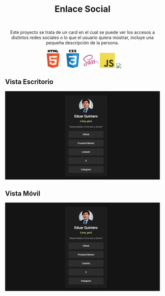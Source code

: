 <h1 align=center>Enlace Social</h1>

<br>


<p align=center>
Este proyecto se trata de un card en el cual se puede ver los accesos a distintos redes sociales o lo que el usuario quiera mostrar, incluye una pequeña descripción de la persona.
</p>

<p align=center>
 <img src="https://raw.githubusercontent.com/devicons/devicon/master/icons/html5/html5-original-wordmark.svg" width="60px">
 <img src="https://raw.githubusercontent.com/devicons/devicon/master/icons/css3/css3-original-wordmark.svg" width="60px">
 <img src="https://raw.githubusercontent.com/devicons/devicon/master/icons/sass/sass-original.svg" width="50px">
 <img src="https://raw.githubusercontent.com/devicons/devicon/master/icons/javascript/javascript-original.svg" width="50px">
 <img src="https://www.vectorlogo.zone/logos/git-scm/git-scm-icon.svg" width="50px">
</p>

<h2>Vista Escritorio</h2>
<img src="img/imagen-mobil-desktop.png">

<h2>Vista Móvil</h2>
<img src="img/imagen-mobil-desktop.png">